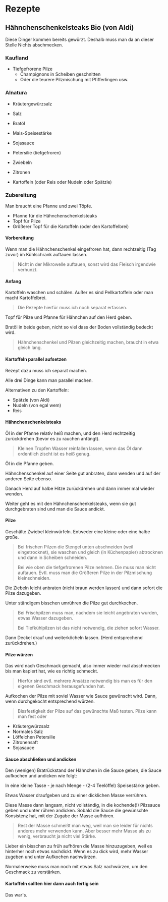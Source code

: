 # Rezepte

## Hähnchenschenkelsteaks Bio (von Aldi)

Diese Dinger kommen bereits gewürzt.  Deshalb muss man da an dieser Stelle Nichts abschmecken.

### Kaufland

- Tiefgefrorene Pilze
  - Champignons in Scheiben geschnitten
  - Oder die teurere Pilzmischung mit Pfifferlingen usw.

### Alnatura

- Kräutergewürzsalz
- Salz
- Bratöl
- Mais-Speisestärke
- Sojasauce
- Petersilie (tiefgefroren)

- Zwiebeln
- Zitronen
- Kartoffeln (oder Reis oder Nudeln oder Spätzle)


### Zubereitung

Man braucht eine Pfanne und zwei Töpfe.

- Pfanne für die Hähnchenschenkelsteaks
- Topf für Pilze
- Größerer Topf für die Kartoffeln (oder den Kartoffelbrei)

#### Vorbereitung

Wenn man die Hähnchenschenkel eingefroren hat, dann rechtzeitig (Tag zuvor) im Kühlschrank auftauen lassen.

> Nicht in der Mikrowelle auftauen, sonst wird das Fleisch irgendwie verhunzt.

#### Anfang

Kartoffeln waschen und schälen.  Außer es sind Pellkartoffeln oder man macht Kartoffelbrei.

> Die Rezepte hierfür muss ich noch separat erfassen.

Topf für Pilze und Pfanne für Hähnchen auf den Herd geben.

Bratöl in beide geben, nicht so viel dass der Boden vollständig bedeckt wird.

> Hähnchenschenkel und Pilzen gleichzeitig machen, braucht in etwa gleich lang.


#### Kartoffeln parallel aufsetzen

Rezept dazu muss ich separat machen.

Alle drei Dinge kann man parallel machen.

Alternativen zu den Kartoffeln:

- Spätzle (von Aldi)
- Nudeln (von egal wem)
- Reis


#### Hähnchenschenkelsteaks

Öl in der Pfanne relativ heiß machen, und den Herd rechtzeitig zurückdrehen (bevor es zu rauchen anfängt).

> Kleinen Tropfen Wasser reinfallen lassen, wenn das Öl dann ordentlich zischt ist es heiß genug.

Öl in die Pfanne geben.

Hähnchenschenkel auf einer Seite gut anbraten, dann wenden und auf der anderen Seite ebenso.

Danach Herd auf halbe Hitze zurückdrehen und dann immer mal wieder wenden.

Weiter geht es mit den Hähnchenschenkelsteaks, wenn sie gut durchgebraten sind und man die Sauce andickt.


#### Pilze

Geschälte Zwiebel kleinwürfeln.  Entweder eine kleine oder eine halbe große.

> Bei frischen Pilzen die Stengel unten abschneiden (weil eingetrocknet),
> sie waschen und gleich (in Küchenpapier) abtrocknen und dann in Scheiben schneiden.
>
> Bei wie oben die tiefgefrorenen Pilze nehmen.  Die muss man nicht auftauen.
> Evtl. muss man die Größeren Pilze in der Pilzmischung kleinschneiden.

Die Ziebeln leicht anbraten (nicht braun werden lassen) und dann sofort die Pilze dazugeben.

Unter ständigem bisschen umrühren die Pilze gut durchkochen.

> Bei Frischpilzen muss man, nachdem sie leicht angebraten wurden, etwas Wasser dazugeben.
>
> Bei Tiefkühlpilzen ist das nicht notwendig, die ziehen sofort Wasser.

Dann Deckel drauf und weiterköcheln lassen.  (Herd entsprechend zurückdrehen.)


#### Pilze würzen

Das wird nach Geschmack gemacht, also immer wieder mal abschmecken bis man kapiert hat, wie es richtig schmeckt.

> Hierfür sind evtl. mehrere Ansätze notwendig bis man es für den eigenen Geschmack herausgefunden hat.

Aufkochen der Pilze mit soviel Wasser wie Sauce gewünscht wird.  Dann, wenn durchgekocht entsprechend würzen.

> Bissfestigkeit der Pilze auf das gewünschte Maß testen.  Pilze kann man fest oder 

- Kräutergwürzsalz
- Normales Salz
- Löffelchen Petersilie
- Zitronensaft
- Sojasauce


#### Sauce abschließen und andicken

Den (wenigen) Bratrückstand der Hähnchen in die Sauce geben, die Sauce aufkochen und andicken wie folgt:

In eine kleine Tasse - je nach Menge - (2-4 Teelöffel) Speisestärke geben.

Etwas Wasser draufgeben und zu einer dicklichen Masse verrühren.

Diese Masse dann langsam, nicht vollständig, in die kochende(!) Pilzsauce geben und unter rühren andicken.
Sobald die Sauce die gewünschte Konsistenz hat, mit der Zugabe der Masse aufhören.

> Rest der Masse schmeißt man weg, weil man sie leider für nichts anderes mehr verwenden kann.
> Aber besser mehr Masse als zu wenig, verbraucht ja nicht viel Stärke.

Lieber ein bisschen zu früh aufhören die Masse hinzuzugeben, weil es hinterher noch etwas nachdickt.
Wenn es zu dick wird, mehr Wasser zugeben und unter Aufkochen nachwürzen.

Normalerweise muss man noch mit etwas Salz nachwürzen, um den Geschmack zu verstärken.


#### Kartoffeln sollten hier dann auch fertig sein

Das war's.
